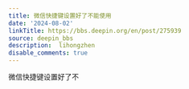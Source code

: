 ```yaml
---
title: 微信快捷键设置好了不能使用
date: '2024-08-02'
linkTitle: https://bbs.deepin.org/en/post/275939
source: deepin_bbs
description:  lihongzhen 
disable_comments: true
---
```

微信快捷键设置好了不
